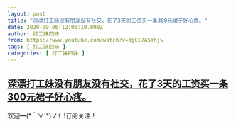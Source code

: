 ```yaml
---
layout: post
title: "深漂打工妹没有朋友没有社交，花了3天的工资买一条300元裙子好心疼。"
date: 2020-09-06T12:00:19.000Z
author: 打工妹四妹
from: https://www.youtube.com/watch?v=dgCC7ASYnjw
tags: [ 打工妹四妹 ]
categories: [ 打工妹四妹 ]
---
```

<!--1599393619000-->
[深漂打工妹没有朋友没有社交，花了3天的工资买一条300元裙子好心疼。](https://www.youtube.com/watch?v=dgCC7ASYnjw)
------

<div>
欢迎━(*｀∀´*)ノ亻!订阅关注！
</div>
